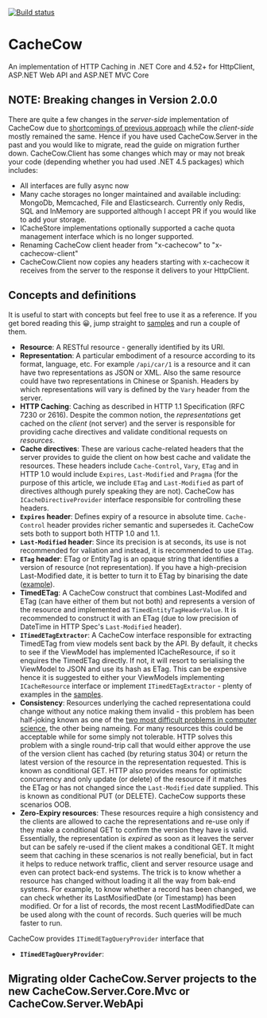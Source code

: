 [![Build status](https://ci.appveyor.com/api/projects/status/du7alwfjuuce7u04?svg=true)](https://ci.appveyor.com/project/aliostad/cachecow)

CacheCow
========

An implementation of HTTP Caching in .NET Core and 4.52+ for HttpClient, ASP.NET Web API and ASP.NET MVC Core

## NOTE: Breaking changes in Version 2.0.0

There are quite a few changes in the *server-side* implementation of CacheCow due to [shortcomings of previous approach](http://byterot.blogspot.co.uk/2017/04/Future-CacheCow-birth-CacheCore-REST-HTTP-dotnetcore-middleware-caching-conditional-put-get.html) while the *client-side* mostly remained the same. Hence if you have used CacheCow.Server in the past and you would like to migrate, read the guide on migration further down. CacheCow.Client has some changes which may or may not break your code (depending whether you had used .NET 4.5 packages) which includes:

 - All interfaces are fully async now
 - Many cache storages no longer maintained and available including: MongoDb, Memcached, File and Elasticsearch. Currently only Redis, SQL and InMemory are supported although I accept PR if you would like to add your storage. 
 - ICacheStore implementations optionally supported a cache quota management interface which is no longer supported.
 - Renaming CacheCow client header from "x-cachecow" to "x-cachecow-client"
 - CacheCow.Client now copies any headers starting with x-cachecow it receives from the server to the response it delivers to your HttpClient.
 
## Concepts and definitions

It is useful to start with concepts but feel free to use it as a reference. If you get bored reading this 😀, jump straight to [samples](https://github.com/aliostad/CacheCow/tree/master/samples) and run a couple of them.

- **Resource**: A RESTful resource - generally identified by its URI.
- **Representation**: A particular embodiment of a resource according to its format, language, etc. For example `/api/car/1` is a resource and it can have two representations as JSON or XML. Also the same resource could have two representations in Chinese or Spanish. Headers by which representations will vary is defined by the `Vary` header from the server.
 - **HTTP Caching**: Caching as described in HTTP 1.1 Specification (RFC 7230 or 2616). Despite the common notion, the *representations* get cached on the *client* (not server) and the server is responsible for providing cache directives and validate conditional requests on *resources*.
 - **Cache directives**: These are various cache-related headers that the server provides to guide the client on how best cache and validate the resources. These headers include `Cache-Control`, `Vary`, `ETag` and in HTTP 1.0 would include `Expires`, `Last-Modified` and `Pragma` (for the purpose of this article, we include `ETag` and `Last-Modified` as part of directives although purely speaking they are not). CacheCow has `ICacheDirectiveProvider` interface responsible for controlling these headers.
 - **`Expires` header**: Defines expiry of a resource in absolute time. `Cache-Control` header provides richer semantic and supersedes it. CacheCow sets both to support both HTTP 1.0 and 1.1.  
 - **`Last-Modified` header**: Since its precision is at seconds, its use is not recommended for valiation and instead, it is recommended to use `ETag`.
 - **`ETag` header**: ETag or EntityTag is an opaque string that identifies a version of resource (not representation). If you have a high-precision Last-Modified date, it is better to turn it to ETag by binarising the date ([example](https://github.com/aliostad/CacheCow/blob/master/samples/CacheCow.Samples.Common/Extensions.cs#L15)).
 - **TimedETag**: A CacheCow construct that combines Last-Modifed and ETag (can have either of them but not both) and represents a version of the resource and implemented as `TimedEntityTagHeaderValue`. It is recommended to construct it with an ETag (due to low precision of DateTime in HTTP Spec's `Last-Modified` header).
 - **`ITimedETagExtractor`**: A CacheCow interface responsible for extracting TimedETag from view models sent back by the API. By default, it checks to see if the ViewModel has implemented ICacheResource, if so it enquires the TimedETag directly. If not, it will resort to serialising the ViewModel to JSON and use its hash as ETag. This can be expensive hence it is suggested to either your ViewModels implementing `ICacheResource` interface or implement `ITimedETagExtractor` - plenty of examples in the [samples](https://github.com/aliostad/CacheCow/tree/master/samples).
 - **Consistency**: Resources underlying the cached representationa could change without any notice making them invalid - this problem has been half-joking known as one of the [two most difficult problems in computer science](https://martinfowler.com/bliki/TwoHardThings.html), the other being nameing. For many resources this could be acceptable while for some simply not tolerable. HTTP solves this problem with a single round-trip call that would either approve the use of the version client has cached (by returing status 304) or return the latest version of the resource in the representation requested. This is known as conditional GET. HTTP also provides means for optimistic concurrency and only update (or delete) of the resource if it matches the ETag or has not changed since the `Last-Modified` date supplied. This is known as conditional PUT (or DELETE). CacheCow supports these scenarios OOB.
 - **Zero-Expiry resources**: These resources require a high consistency and the clients are allowed to cache the representations and re-use only if they make a conditional GET to confirm the version they have is valid. Essentially, the representation is *expired* as soon as it leaves the server but can be safely re-used if the client makes a conditional GET. It might seem that caching in these scenarios is not really beneficial, but in fact it helps to reduce network traffic, client and server resource usage and even can protect back-end systems. The trick is to know whether a resource has changed without loading it all the way from bak-end systems. For example, to know whether a record has been changed, we can check whether its LastMosifiedDate (or Timestamp) has been modified. Or for a list of records, the most recent LastModifiedDate can be used along with the count of records. Such queries will be much faster to run.
 
 CacheCow provides `ITimedETagQueryProvider` interface that 
 - **`ITimedETagQueryProvider`**: 
 
 


 

 
## Migrating older CacheCow.Server projects to the new CacheCow.Server.Core.Mvc or CacheCow.Server.WebApi 
